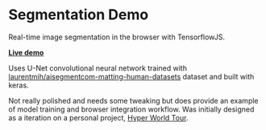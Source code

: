 # Segmentation Demo
Real-time image segmentation in the browser with TensorflowJS.

**[Live demo](https://karlsimsbbc.github.io/segmentaion-demo/)**

Uses U-Net convolutional neural network trained with [laurentmih/aisegmentcom-matting-human-datasets](https://www.kaggle.com/laurentmih/aisegmentcom-matting-human-datasets) dataset and built with keras.

Not really polished and needs some tweaking but does provide an example of model training and browser integration workflow. Was initially designed as a iteration on a personal project, [Hyper World Tour](http://karl-cooper.co.uk/karlsims/hyperworldtour/).
